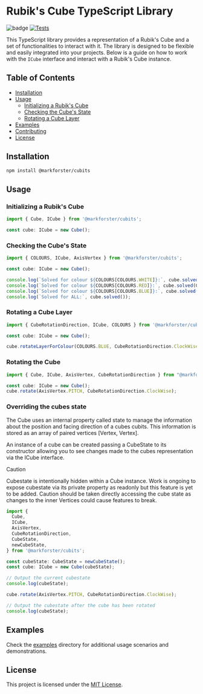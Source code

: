 # Rubik's Cube TypeScript Library

![badge](https://img.shields.io/endpoint?url=https://gist.githubusercontent.com/markforster/c101d6d2eb46daca41a0d4139367c468/raw/test.json)
 [![Tests](https://github.com/markforster/cubits/actions/workflows/tests.yml/badge.svg)](https://github.com/markforster/cubits/actions/workflows/tests.yml)

This TypeScript library provides a representation of a Rubik's Cube and a set of functionalities to interact with it. The library is designed to be flexible and easily integrated into your projects. Below is a guide on how to work with the `ICube` interface and interact with a Rubik's Cube instance.

## Table of Contents

- [Installation](#installation)
- [Usage](#usage)
  - [Initializing a Rubik's Cube](#initializing-a-rubiks-cube)
  - [Checking the Cube's State](#checking-the-cubes-state)
  - [Rotating a Cube Layer](#rotating-a-cube-layer)
- [Examples](#examples)
- [Contributing](#contributing)
- [License](#license)

## Installation

```bash
npm install @markforster/cubits
```

## Usage

### Initializing a Rubik's Cube

```typescript
import { Cube, ICube } from '@markforster/cubits';

const cube: ICube = new Cube();
```

### Checking the Cube's State

```typescript
import { COLOURS, ICube, AxisVertex } from '@markforster/cubits';

const cube: ICube = new Cube();

console.log(`Solved for colour ${COLOURS[COLOURS.WHITE]}:`, cube.solved(COLOURS.WHITE));
console.log(`Solved for colour ${COLOURS[COLOURS.RED]}:`, cube.solved(COLOURS.RED));
console.log(`Solved for colour ${COLOURS[COLOURS.BLUE]}:`, cube.solved(COLOURS.BLUE));
console.log(`Solved for ALL:`, cube.solved());
```

### Rotating a Cube Layer

```typescript
import { CubeRotationDirection, ICube, COLOURS } from '@markforster/cubits';

const cube: ICube = new Cube();

cube.rotateLayerForColour(COLOURS.BLUE, CubeRotationDirection.ClockWise);
```

### Rotating the Cube

```typescript
import { Cube, ICube, AxisVertex, CubeRotationDirection } from "@markforster/cubits"

const cube: ICube = new Cube();
cube.rotate(AxisVertex.PITCH, CubeRotationDirection.ClockWise);
```

### Overriding the cubes state

The Cube uses an internal property called state to manage the information about the position and facing direction of a cubes cubits. This information is stored as an array of paired vertices [Vertex, Vertex].

An instance of a cube can be created passing a CubeState to its constructor allowing you to see changes made to the cubes representation via the ICube interface. 

> [!CAUTION]
> Cubestate is intentionally hidden within a Cube instance. Work is ongoing to expose cubestate via its private property as readonly but this feature is yet to be added. Caution should be taken directly accessing the cube state as changes to the inner Vertices could cause features to break.

```typescript
import {
  Cube,
  ICube,
  AxisVertex,
  CubeRotationDirection,
  CubeState,
  newCubeState,
} from '@markforster/cubits';

const cubeState: CubeState = newCubeState();
const cube: ICube = new Cube(cubeState);

// Output the current cubestate
console.log(cubeState);

cube.rotate(AxisVertex.PITCH, CubeRotationDirection.ClockWise);

// Output the cubestate after the cube has been rotated
console.log(cubeState);
```

## Examples

Check the [examples](./examples) directory for additional usage scenarios and demonstrations.

## License

This project is licensed under the [MIT License](LICENSE).
